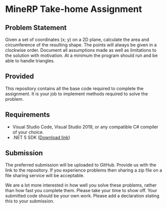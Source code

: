 # MineRP Take-home Assignment

## Problem Statement
Given a set of coordinates (x; y) on a 2D plane, calculate the area and circumference of the resulting shape. The points will always be given in a clockwise order.
Document all assumptions made as well as limitations to the solution with motivation. At a minimum the program should run and be able to handle triangles.

## Provided
This repository contains all the base code required to complete the assignment. It is your job to implement methods required to solve the problem.

## Requirements
- Visual Studio Code, Visual Studio 2019, or any compatible C# compiler of your choice.
- .NET 5 SDK ([Download link](https://download.visualstudio.microsoft.com/download/pr/ced7fd9b-73b9-4756-b9a4-e887281b8c82/7ab0a8e6e8257f1322c6b63a5e01fcb9/dotnet-sdk-5.0.301-win-x64.exe))

## Submission
The preferred submission will be uploaded to GitHub. Provide us with the link to the repository. If you experience problems then sharing a zip file on a file sharing service will be acceptable.

We are a lot more interested in how well you solve these problems, rather than how fast you complete them. Please take your time to show off. Your submitted code should be your own work. Please add a declaration stating this to your submission.
